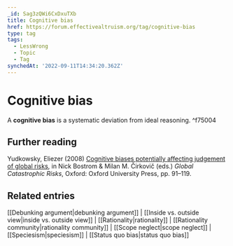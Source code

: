 ```yaml
---
_id: Sag3zQWi6CxDxuTXb
title: Cognitive bias
href: https://forum.effectivealtruism.org/tag/cognitive-bias
type: tag
tags:
  - LessWrong
  - Topic
  - Tag
synchedAt: '2022-09-11T14:34:20.362Z'
---
```

# Cognitive bias

A **cognitive bias** is a systematic deviation from ideal reasoning. ^f75004

Further reading
---------------

Yudkowsky, Eliezer (2008) [Cognitive biases potentially affecting judgement of global risks](http://doi.org/10.1093/oso/9780198570509.003.0009), in Nick Bostrom & Milan M. Čirkovič (eds.) *Global Catastrophic Risks*, Oxford: Oxford University Press, pp. 91–119.

Related entries
---------------

[[Debunking argument|debunking argument]] | [[Inside vs. outside view|inside vs. outside view]] | [[Rationality|rationality]] | [[Rationality community|rationality community]] | [[Scope neglect|scope neglect]] | [[Speciesism|speciesism]] | [[Status quo bias|status quo bias]]